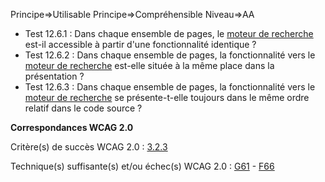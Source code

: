 Principe=>Utilisable
Principe=>Compréhensible
Niveau=>AA

*   Test 12.6.1 : Dans chaque ensemble de pages, le [moteur de recherche](#moteur-de-recherche-interne--un-site-web) est-il accessible à partir d'une fonctionnalité identique ?
*   Test 12.6.2 : Dans chaque ensemble de pages, la fonctionnalité vers le [moteur de recherche](#moteur-de-recherche-interne--un-site-web) est-elle située à la même place dans la présentation ?
*   Test 12.6.3 : Dans chaque ensemble de pages, la fonctionnalité vers le [moteur de recherche](#moteur-de-recherche-interne--un-site-web) se présente-t-elle toujours dans le même ordre relatif dans le code source ?

**Correspondances WCAG 2.0**

Critère(s) de succès WCAG 2.0 : [3.2.3](http://www.w3.org/Translations/WCAG20-fr/#consistent-behavior-consistent-locations)

Technique(s) suffisante(s) et/ou échec(s) WCAG 2.0 : [G61](http://www.w3.org/TR/WCAG-TECHS/G61.html) - [F66](http://www.w3.org/TR/WCAG-TECHS/F66.html)
